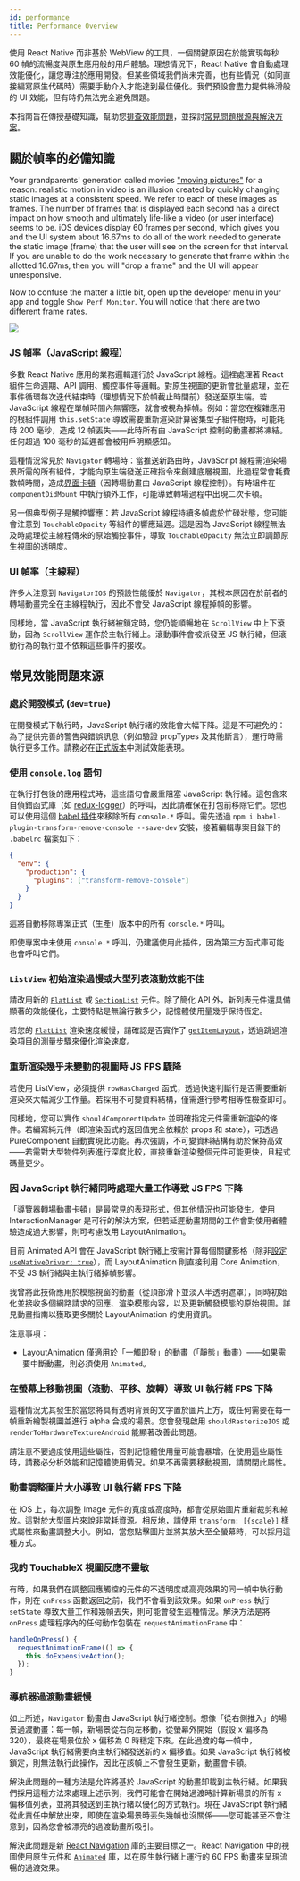 ```yaml
---
id: performance
title: Performance Overview
---
```


使用 React Native 而非基於 WebView 的工具，一個關鍵原因在於能實現每秒 60 幀的流暢度與原生應用般的用戶體驗。理想情況下，React Native 會自動處理效能優化，讓您專注於應用開發。但某些領域我們尚未完善，也有些情況（如同直接編寫原生代碼時）需要手動介入才能達到最佳優化。我們預設會盡力提供絲滑般的 UI 效能，但有時仍無法完全避免問題。

本指南旨在傳授基礎知識，幫助您[排查效能問題](profiling.md)，並探討[常見問題根源與解決方案](performance.md#common-sources-of-performance-problems)。

## 關於幀率的必備知識

Your grandparents' generation called movies ["moving pictures"](https://www.youtube.com/watch?v=F1i40rnpOsA) for a reason: realistic motion in video is an illusion created by quickly changing static images at a consistent speed. We refer to each of these images as frames. The number of frames that is displayed each second has a direct impact on how smooth and ultimately life-like a video (or user interface) seems to be. iOS devices display 60 frames per second, which gives you and the UI system about 16.67ms to do all of the work needed to generate the static image (frame) that the user will see on the screen for that interval. If you are unable to do the work necessary to generate that frame within the allotted 16.67ms, then you will "drop a frame" and the UI will appear unresponsive.

Now to confuse the matter a little bit, open up the developer menu in your app and toggle `Show Perf Monitor`. You will notice that there are two different frame rates.

![](/docs/assets/PerfUtil.png)

### JS 幀率（JavaScript 線程）

多數 React Native 應用的業務邏輯運行於 JavaScript 線程。這裡處理著 React 組件生命週期、API 調用、觸控事件等邏輯。對原生視圖的更新會批量處理，並在事件循環每次迭代結束時（理想情況下於幀截止時間前）發送至原生端。若 JavaScript 線程在單幀時間內無響應，就會被視為掉幀。例如：當您在複雜應用的根組件調用 `this.setState` 導致需要重新渲染計算密集型子組件樹時，可能耗時 200 毫秒，造成 12 幀丟失——此時所有由 JavaScript 控制的動畫都將凍結。任何超過 100 毫秒的延遲都會被用戶明顯感知。

這種情況常見於 `Navigator` 轉場時：當推送新路由時，JavaScript 線程需渲染場景所需的所有組件，才能向原生端發送正確指令來創建底層視圖。此過程常會耗費數幀時間，造成[界面卡頓](http://jankfree.org/)（因轉場動畫由 JavaScript 線程控制）。有時組件在 `componentDidMount` 中執行額外工作，可能導致轉場過程中出現二次卡頓。

另一個典型例子是觸控響應：若 JavaScript 線程持續多幀處於忙碌狀態，您可能會注意到 `TouchableOpacity` 等組件的響應延遲。這是因為 JavaScript 線程無法及時處理從主線程傳來的原始觸控事件，導致 `TouchableOpacity` 無法立即調節原生視圖的透明度。

### UI 幀率（主線程）

許多人注意到 `NavigatorIOS` 的預設性能優於 `Navigator`，其根本原因在於前者的轉場動畫完全在主線程執行，因此不會受 JavaScript 線程掉幀的影響。

同樣地，當 JavaScript 執行緒被鎖定時，您仍能順暢地在 `ScrollView` 中上下滾動，因為 `ScrollView` 運作於主執行緒上。滾動事件會被派發至 JS 執行緒，但滾動行為的執行並不依賴這些事件的接收。

## 常見效能問題來源

### 處於開發模式 (`dev=true`)

在開發模式下執行時，JavaScript 執行緒的效能會大幅下降。這是不可避免的：為了提供完善的警告與錯誤訊息（例如驗證 propTypes 及其他斷言），運行時需執行更多工作。請務必在[正式版本](running-on-device.md#building-your-app-for-production)中測試效能表現。

### 使用 `console.log` 語句

在執行打包後的應用程式時，這些語句會嚴重阻塞 JavaScript 執行緒。這包含來自偵錯函式庫（如 [redux-logger](https://github.com/evgenyrodionov/redux-logger)）的呼叫，因此請確保在打包前移除它們。您也可以使用這個 [babel 插件](https://babeljs.io/docs/plugins/transform-remove-console/)來移除所有 `console.*` 呼叫。需先透過 `npm i babel-plugin-transform-remove-console --save-dev` 安裝，接著編輯專案目錄下的 `.babelrc` 檔案如下：

```json
{
  "env": {
    "production": {
      "plugins": ["transform-remove-console"]
    }
  }
}
```

這將自動移除專案正式（生產）版本中的所有 `console.*` 呼叫。

即使專案中未使用 `console.*` 呼叫，仍建議使用此插件，因為第三方函式庫可能也會呼叫它們。

### `ListView` 初始渲染過慢或大型列表滾動效能不佳

請改用新的 [`FlatList`](flatlist.md) 或 [`SectionList`](sectionlist.md) 元件。除了簡化 API 外，新列表元件還具備顯著的效能優化，主要特點是無論行數多少，記憶體使用量幾乎保持恆定。

若您的 [`FlatList`](flatlist.md) 渲染速度緩慢，請確認是否實作了 [`getItemLayout`](flatlist.md#getitemlayout)，透過跳過渲染項目的測量步驟來優化渲染速度。

### 重新渲染幾乎未變動的視圖時 JS FPS 驟降

若使用 ListView，必須提供 `rowHasChanged` 函式，透過快速判斷行是否需要重新渲染來大幅減少工作量。若採用不可變資料結構，僅需進行參考相等性檢查即可。

同樣地，您可以實作 `shouldComponentUpdate` 並明確指定元件需重新渲染的條件。若編寫純元件（即渲染函式的返回值完全依賴於 props 和 state），可透過 PureComponent 自動實現此功能。再次強調，不可變資料結構有助於保持高效——若需對大型物件列表進行深度比較，直接重新渲染整個元件可能更快，且程式碼量更少。

### 因 JavaScript 執行緒同時處理大量工作導致 JS FPS 下降

「導覽器轉場動畫卡頓」是最常見的表現形式，但其他情況也可能發生。使用 InteractionManager 是可行的解決方案，但若延遲動畫期間的工作會對使用者體驗造成過大影響，則可考慮改用 LayoutAnimation。

目前 Animated API 會在 JavaScript 執行緒上按需計算每個關鍵影格（除非[設定 `useNativeDriver: true`](/blog/2017/02/14/using-native-driver-for-animated#how-do-i-use-this-in-my-app)），而 LayoutAnimation 則直接利用 Core Animation，不受 JS 執行緒與主執行緒掉幀影響。

我曾將此技術應用於模態視窗的動畫（從頂部滑下並淡入半透明遮罩），同時初始化並接收多個網路請求的回應、渲染模態內容，以及更新觸發模態的原始視圖。詳見動畫指南以獲取更多關於 LayoutAnimation 的使用資訊。

注意事項：

- LayoutAnimation 僅適用於「一觸即發」的動畫（「靜態」動畫）——如果需要中斷動畫，則必須使用 `Animated`。

### 在螢幕上移動視圖（滾動、平移、旋轉）導致 UI 執行緒 FPS 下降

這種情況尤其發生於當您將具有透明背景的文字置於圖片上方，或任何需要在每一幀重新繪製視圖並進行 alpha 合成的場景。您會發現啟用 `shouldRasterizeIOS` 或 `renderToHardwareTextureAndroid` 能顯著改善此問題。

請注意不要過度使用這些屬性，否則記憶體使用量可能會暴增。在使用這些屬性時，請務必分析效能和記憶體使用情況。如果不再需要移動視圖，請關閉此屬性。

### 動畫調整圖片大小導致 UI 執行緒 FPS 下降

在 iOS 上，每次調整 Image 元件的寬度或高度時，都會從原始圖片重新裁剪和縮放。這對於大型圖片來說非常耗資源。相反地，請使用 `transform: [{scale}]` 樣式屬性來動畫調整大小。例如，當您點擊圖片並將其放大至全螢幕時，可以採用這種方式。

### 我的 TouchableX 視圖反應不靈敏

有時，如果我們在調整回應觸控的元件的不透明度或高亮效果的同一幀中執行動作，則在 `onPress` 函數返回之前，我們不會看到該效果。如果 `onPress` 執行 `setState` 導致大量工作和幾幀丟失，則可能會發生這種情況。解決方法是將 `onPress` 處理程序內的任何動作包裝在 `requestAnimationFrame` 中：

```jsx
handleOnPress() {
  requestAnimationFrame(() => {
    this.doExpensiveAction();
  });
}
```

### 導航器過渡動畫緩慢

如上所述，`Navigator` 動畫由 JavaScript 執行緒控制。想像「從右側推入」的場景過渡動畫：每一幀，新場景從右向左移動，從螢幕外開始（假設 x 偏移為 320），最終在場景位於 x 偏移為 0 時穩定下來。在此過渡的每一幀中，JavaScript 執行緒需要向主執行緒發送新的 x 偏移值。如果 JavaScript 執行緒被鎖定，則無法執行此操作，因此在該幀上不會發生更新，動畫會卡頓。

解決此問題的一種方法是允許將基於 JavaScript 的動畫卸載到主執行緒。如果我們採用這種方法來處理上述示例，我們可能會在開始過渡時計算新場景的所有 x 偏移值列表，並將其發送到主執行緒以優化的方式執行。現在 JavaScript 執行緒從此責任中解放出來，即使在渲染場景時丟失幾幀也沒關係——您可能甚至不會注意到，因為您會被漂亮的過渡動畫所吸引。

解決此問題是新 [React Navigation](navigation.md) 庫的主要目標之一。React Navigation 中的視圖使用原生元件和 [`Animated`](animated.md) 庫，以在原生執行緒上運行的 60 FPS 動畫來呈現流暢的過渡效果。